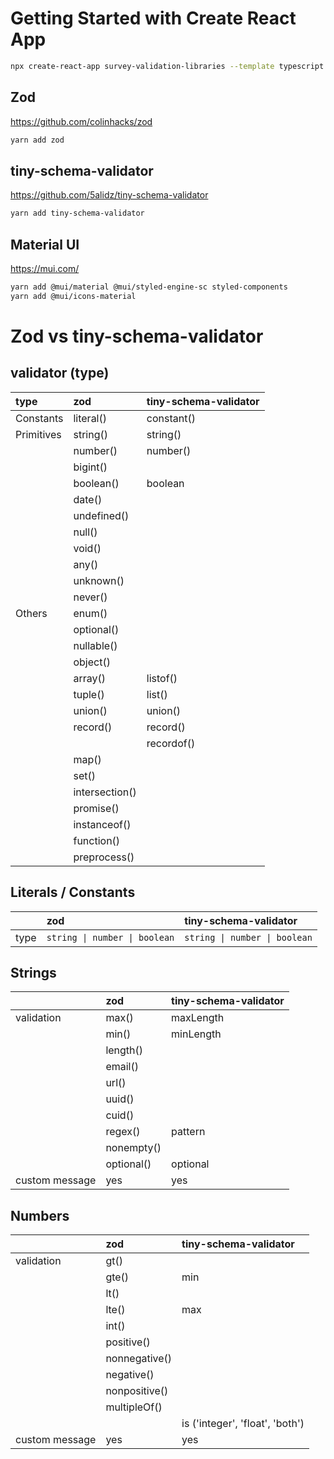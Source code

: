 # Getting Started with Create React App

```bash
npx create-react-app survey-validation-libraries --template typescript
```

## Zod

https://github.com/colinhacks/zod

```bash
yarn add zod
```

## tiny-schema-validator

https://github.com/5alidz/tiny-schema-validator

```bash
yarn add tiny-schema-validator
```

## Material UI

https://mui.com/

```bash
yarn add @mui/material @mui/styled-engine-sc styled-components
yarn add @mui/icons-material
```

# Zod vs tiny-schema-validator

## validator (type)

| type       | zod            | tiny-schema-validator |
| :--------- | :------------- | :-------------------- |
| Constants  | literal()      | constant()            |
| Primitives | string()       | string()              |
|            | number()       | number()              |
|            | bigint()       |                       |
|            | boolean()      | boolean               |
|            | date()         |                       |
|            | undefined()    |                       |
|            | null()         |                       |
|            | void()         |                       |
|            | any()          |                       |
|            | unknown()      |                       |
|            | never()        |                       |
| Others     | enum()         |                       |
|            | optional()     |                       |
|            | nullable()     |                       |
|            | object()       |                       |
|            | array()        | listof()              |
|            | tuple()        | list()                |
|            | union()        | union()               |
|            | record()       | record()              |
|            |                | recordof()            |
|            | map()          |                       |
|            | set()          |                       |
|            | intersection() |                       |
|            | promise()      |                       |
|            | instanceof()   |                       |
|            | function()     |                       |
|            | preprocess()   |                       |

## Literals / Constants

|      | zod                           | tiny-schema-validator         |
| :--- | :---------------------------- | :---------------------------- |
| type | `string \| number \| boolean` | `string \| number \| boolean` |

## Strings

|                | zod        | tiny-schema-validator |
| :------------- | :--------- | :-------------------- |
| validation     | max()      | maxLength             |
|                | min()      | minLength             |
|                | length()   |                       |
|                | email()    |                       |
|                | url()      |                       |
|                | uuid()     |                       |
|                | cuid()     |                       |
|                | regex()    | pattern               |
|                | nonempty() |                       |
|                | optional() | optional              |
| custom message | yes        | yes                   |

## Numbers

|                | zod           | tiny-schema-validator           |
| :------------- | :------------ | :------------------------------ |
| validation     | gt()          |                                 |
|                | gte()         | min                             |
|                | lt()          |                                 |
|                | lte()         | max                             |
|                | int()         |                                 |
|                | positive()    |                                 |
|                | nonnegative() |                                 |
|                | negative()    |                                 |
|                | nonpositive() |                                 |
|                | multipleOf()  |                                 |
|                |               | is ('integer', 'float', 'both') |
| custom message | yes           | yes                             |
